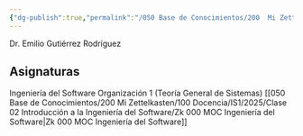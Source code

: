 ```yaml
---
{"dg-publish":true,"permalink":"/050 Base de Conocimientos/200  Mi Zettelkasten/100 Docencia/EGR Zettel Lectures/","tags":["gardenEntry","gardenEntry"]}
---
```


Dr. Emilio Gutiérrez Rodríguez

## Asignaturas
Ingeniería del Software
Organización 1 (Teoría General de Sistemas)
[[050 Base de Conocimientos/200  Mi Zettelkasten/100 Docencia/IS1/2025/Clase 02 Introducción a la Ingeniería del Software/Zk 000 MOC Ingeniería del Software\|Zk 000 MOC Ingeniería del Software]]